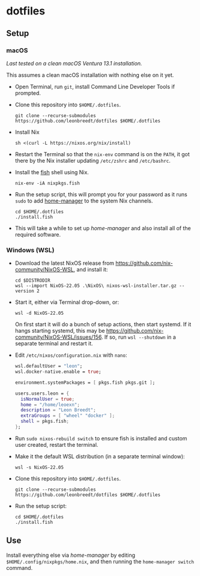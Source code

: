 # dotfiles

## Setup

### macOS

*Last tested on a clean macOS Ventura 13.1 installation.*

This assumes a clean macOS installation with nothing else on it yet.

- Open Terminal, run `git`, install Command Line Developer Tools if prompted.

- Clone this repository into `$HOME/.dotfiles`.

  ```shell
  git clone --recurse-submodules https://github.com/leonbreedt/dotfiles $HOME/.dotfiles
  ```

- Install Nix

  ```shell
  sh <(curl -L https://nixos.org/nix/install)
  ```

- Restart the Terminal so that the `nix-env` command is on the `PATH`, it got
  there by the Nix installer updating `/etc/zshrc` and `/etc/bashrc`.

- Install the [fish](https://fishshell.com) shell using Nix.

  ```shell
  nix-env -iA nixpkgs.fish
  ```

- Run the setup script, this will prompt you for your password as it runs
  `sudo` to add [home-manager](https://rycee.gitlab.io/home-manager/) to the
  system Nix channels.

  ```shell
  cd $HOME/.dotfiles
  ./install.fish
  ```

- This will take a while to set up *home-manager* and also install all of the
  required software.

### Windows (WSL)

- Download the latest NixOS release from <https://github.com/nix-community/NixOS-WSL>,
  and install it:

  ```shell
  cd $DISTRODIR
  wsl --import NixOS-22.05 .\NixOS\ nixos-wsl-installer.tar.gz --version 2
  ```

- Start it, either via Terminal drop-down, or:

  ```shell
  wsl -d NixOS-22.05
  ```

  On first start it will do a bunch of setup actions, then start systemd. If
  it hangs starting systemd, this may be <https://github.com/nix-community/NixOS-WSL/issues/156>.
  If so, run `wsl --shutdown` in a separate terminal and restart it.

- Edit `/etc/nixos/configuration.nix` with `nano`:

    ```nix
    wsl.defaultUser = "leon";
    wsl.docker-native.enable = true;

    environment.systemPackages = [ pkgs.fish pkgs.git ];

    users.users.leon = {
      isNormalUser = true;
      home = "/home/leoexn";
      description = "Leon Breedt";
      extraGroups = [ "wheel" "docker" ];
      shell = pkgs.fish;
    };
    ```

- Run `sudo nixos-rebuild switch` to ensure fish is installed and custom user created,
  restart the terminal.

- Make it the default WSL distribution (in a separate terminal window):

  ```shell
  wsl -s NixOS-22.05
  ```

- Clone this repository into `$HOME/.dotfiles`.

  ```shell
  git clone --recurse-submodules https://github.com/leonbreedt/dotfiles $HOME/.dotfiles
  ```

- Run the setup script:

  ```shell
  cd $HOME/.dotfiles
  ./install.fish
  ```

## Use

Install everything else via *home-manager* by editing `$HOME/.config/nixpkgs/home.nix`,
and then running the `home-manager switch` command.
